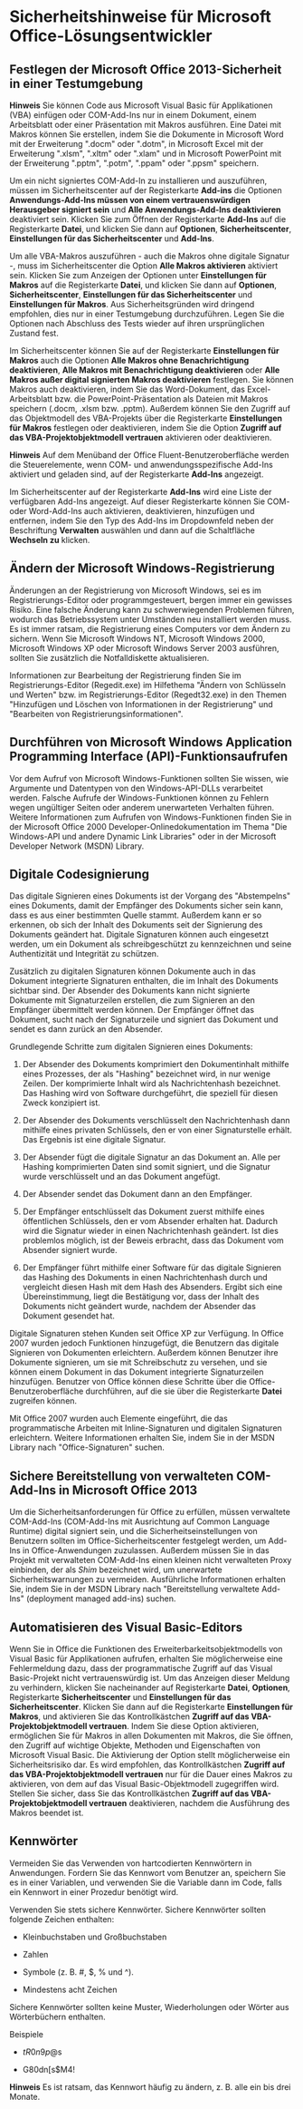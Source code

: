 
# Sicherheitshinweise für Microsoft Office-Lösungsentwickler

## Festlegen der Microsoft Office 2013-Sicherheit in einer Testumgebung


 **Hinweis**  Sie können Code aus Microsoft Visual Basic für Applikationen (VBA) einfügen oder COM-Add-Ins nur in einem Dokument, einem Arbeitsblatt oder einer Präsentation mit Makros ausführen. Eine Datei mit Makros können Sie erstellen, indem Sie die Dokumente in Microsoft Word mit der Erweiterung ".docm" oder ".dotm", in Microsoft Excel mit der Erweiterung ".xlsm", ".xltm" oder ".xlam" und in Microsoft PowerPoint mit der Erweiterung ".pptm", ".potm", ".ppam" oder ".ppsm" speichern.

Um ein nicht signiertes COM-Add-In zu installieren und auszuführen, müssen im Sicherheitscenter auf der Registerkarte  **Add-ins** die Optionen **Anwendungs-Add-Ins müssen von einem vertrauenswürdigen Herausgeber signiert sein** und **Alle Anwendungs-Add-Ins deaktivieren** deaktiviert sein. Klicken Sie zum Öffnen der Registerkarte **Add-Ins** auf die Registerkarte **Datei**, und klicken Sie dann auf  **Optionen**,  **Sicherheitscenter**,  **Einstellungen für das Sicherheitscenter** und **Add-Ins**.

Um alle VBA-Makros auszuführen - auch die Makros ohne digitale Signatur -, muss im Sicherheitscenter die Option  **Alle Makros aktivieren** aktiviert sein. Klicken Sie zum Anzeigen der Optionen unter **Einstellungen für Makros** auf die Registerkarte **Datei**, und klicken Sie dann auf  **Optionen**,  **Sicherheitscenter**,  **Einstellungen für das Sicherheitscenter** und **Einstellungen für Makros**. Aus Sicherheitsgründen wird dringend empfohlen, dies nur in einer Testumgebung durchzuführen. Legen Sie die Optionen nach Abschluss des Tests wieder auf ihren ursprünglichen Zustand fest.

Im Sicherheitscenter können Sie auf der Registerkarte  **Einstellungen für Makros** auch die Optionen **Alle Makros ohne Benachrichtigung deaktivieren**,  **Alle Makros mit Benachrichtigung deaktivieren** oder **Alle Makros außer digital signierten Makros deaktivieren** festlegen. Sie können Makros auch deaktivieren, indem Sie das Word-Dokument, das Excel-Arbeitsblatt bzw. die PowerPoint-Präsentation als Dateien mit Makros speichern (.docm, .xlsm bzw. .pptm). Außerdem können Sie den Zugriff auf das Objektmodell des VBA-Projekts über die Registerkarte **Einstellungen für Makros** festlegen oder deaktivieren, indem Sie die Option **Zugriff auf das VBA-Projektobjektmodell vertrauen** aktivieren oder deaktivieren.


 **Hinweis**  Auf dem Menüband der Office Fluent-Benutzeroberfläche werden die Steuerelemente, wenn COM- und anwendungsspezifische Add-Ins aktiviert und geladen sind, auf der Registerkarte  **Add-Ins** angezeigt.

Im Sicherheitscenter auf der Registerkarte  **Add-Ins** wird eine Liste der verfügbaren Add-Ins angezeigt. Auf dieser Registerkarte können Sie COM- oder Word-Add-Ins auch aktivieren, deaktivieren, hinzufügen und entfernen, indem Sie den Typ des Add-Ins im Dropdownfeld neben der Beschriftung **Verwalten** auswählen und dann auf die Schaltfläche **Wechseln zu** klicken.


## Ändern der Microsoft Windows-Registrierung

Änderungen an der Registrierung von Microsoft Windows, sei es im Registrierungs-Editor oder programmgesteuert, bergen immer ein gewisses Risiko. Eine falsche Änderung kann zu schwerwiegenden Problemen führen, wodurch das Betriebssystem unter Umständen neu installiert werden muss. Es ist immer ratsam, die Registrierung eines Computers vor dem Ändern zu sichern. Wenn Sie Microsoft Windows NT, Microsoft Windows 2000, Microsoft Windows XP oder Microsoft Windows Server 2003 ausführen, sollten Sie zusätzlich die Notfalldiskette aktualisieren.

Informationen zur Bearbeitung der Registrierung finden Sie im Registrierungs-Editor (Regedit.exe) im Hilfethema "Ändern von Schlüsseln und Werten" bzw. im Registrierungs-Editor (Regedt32.exe) in den Themen "Hinzufügen und Löschen von Informationen in der Registrierung" und "Bearbeiten von Registrierungsinformationen".


## Durchführen von Microsoft Windows Application Programming Interface (API)-Funktionsaufrufen

Vor dem Aufruf von Microsoft Windows-Funktionen sollten Sie wissen, wie Argumente und Datentypen von den Windows-API-DLLs verarbeitet werden. Falsche Aufrufe der Windows-Funktionen können zu Fehlern wegen ungültiger Seiten oder anderem unerwarteten Verhalten führen. Weitere Informationen zum Aufrufen von Windows-Funktionen finden Sie in der Microsoft Office 2000 Developer-Onlinedokumentation im Thema "Die Windows-API und andere Dynamic Link Libraries" oder in der Microsoft Developer Network (MSDN) Library.


## Digitale Codesignierung

Das digitale Signieren eines Dokuments ist der Vorgang des "Abstempelns" eines Dokuments, damit der Empfänger des Dokuments sicher sein kann, dass es aus einer bestimmten Quelle stammt. Außerdem kann er so erkennen, ob sich der Inhalt des Dokuments seit der Signierung des Dokuments geändert hat. Digitale Signaturen können auch eingesetzt werden, um ein Dokument als schreibgeschützt zu kennzeichnen und seine Authentizität und Integrität zu schützen.

Zusätzlich zu digitalen Signaturen können Dokumente auch in das Dokument integrierte Signaturen enthalten, die im Inhalt des Dokuments sichtbar sind. Der Absender des Dokuments kann nicht signierte Dokumente mit Signaturzeilen erstellen, die zum Signieren an den Empfänger übermittelt werden können. Der Empfänger öffnet das Dokument, sucht nach der Signaturzeile und signiert das Dokument und sendet es dann zurück an den Absender.

Grundlegende Schritte zum digitalen Signieren eines Dokuments:


1. Der Absender des Dokuments komprimiert den Dokumentinhalt mithilfe eines Prozesses, der als "Hashing" bezeichnet wird, in nur wenige Zeilen. Der komprimierte Inhalt wird als Nachrichtenhash bezeichnet. Das Hashing wird von Software durchgeführt, die speziell für diesen Zweck konzipiert ist.
    
2. Der Absender des Dokuments verschlüsselt den Nachrichtenhash dann mithilfe eines privaten Schlüssels, den er von einer Signaturstelle erhält. Das Ergebnis ist eine digitale Signatur.
    
3. Der Absender fügt die digitale Signatur an das Dokument an. Alle per Hashing komprimierten Daten sind somit signiert, und die Signatur wurde verschlüsselt und an das Dokument angefügt.
    
4. Der Absender sendet das Dokument dann an den Empfänger.
    
5. Der Empfänger entschlüsselt das Dokument zuerst mithilfe eines öffentlichen Schlüssels, den er vom Absender erhalten hat. Dadurch wird die Signatur wieder in einen Nachrichtenhash geändert. Ist dies problemlos möglich, ist der Beweis erbracht, dass das Dokument vom Absender signiert wurde.
    
6. Der Empfänger führt mithilfe einer Software für das digitale Signieren das Hashing des Dokuments in einen Nachrichtenhash durch und vergleicht diesen Hash mit dem Hash des Absenders. Ergibt sich eine Übereinstimmung, liegt die Bestätigung vor, dass der Inhalt des Dokuments nicht geändert wurde, nachdem der Absender das Dokument gesendet hat.
    
Digitale Signaturen stehen Kunden seit Office XP zur Verfügung. In Office 2007 wurden jedoch Funktionen hinzugefügt, die Benutzern das digitale Signieren von Dokumenten erleichtern. Außerdem können Benutzer ihre Dokumente signieren, um sie mit Schreibschutz zu versehen, und sie können einem Dokument in das Dokument integrierte Signaturzeilen hinzufügen. Benutzer von Office können diese Schritte über die Office-Benutzeroberfläche durchführen, auf die sie über die Registerkarte  **Datei** zugreifen können.

Mit Office 2007 wurden auch Elemente eingeführt, die das programmatische Arbeiten mit Inline-Signaturen und digitalen Signaturen erleichtern. Weitere Informationen erhalten Sie, indem Sie in der MSDN Library nach "Office-Signaturen" suchen.


## Sichere Bereitstellung von verwalteten COM-Add-Ins in Microsoft Office 2013

Um die Sicherheitsanforderungen für Office zu erfüllen, müssen verwaltete COM-Add-Ins (COM-Add-Ins mit Ausrichtung auf Common Language Runtime) digital signiert sein, und die Sicherheitseinstellungen von Benutzern sollten im Office-Sicherheitscenter festgelegt werden, um Add-Ins in Office-Anwendungen zuzulassen. Außerdem müssen Sie in das Projekt mit verwalteten COM-Add-Ins einen kleinen nicht verwalteten Proxy einbinden, der als  _Shim_ bezeichnet wird, um unerwartete Sicherheitswarnungen zu vermeiden. Ausführliche Informationen erhalten Sie, indem Sie in der MSDN Library nach "Bereitstellung verwaltete Add-Ins" (deployment managed add-ins) suchen.


## Automatisieren des Visual Basic-Editors

Wenn Sie in Office die Funktionen des Erweiterbarkeitsobjektmodells von Visual Basic für Applikationen aufrufen, erhalten Sie möglicherweise eine Fehlermeldung dazu, dass der programmatische Zugriff auf das Visual Basic-Projekt nicht vertrauenswürdig ist. Um das Anzeigen dieser Meldung zu verhindern, klicken Sie nacheinander auf Registerkarte  **Datei**,  **Optionen**, Registerkarte  **Sicherheitscenter** und **Einstellungen für das Sicherheitscenter**. Klicken Sie dann auf die Registerkarte  **Einstellungen für Makros**, und aktivieren Sie das Kontrollkästchen  **Zugriff auf das VBA-Projektobjektmodell vertrauen**. Indem Sie diese Option aktivieren, ermöglichen Sie für Makros in allen Dokumenten mit Makros, die Sie öffnen, den Zugriff auf wichtige Objekte, Methoden und Eigenschaften von Microsoft Visual Basic. Die Aktivierung der Option stellt möglicherweise ein Sicherheitsrisiko dar. Es wird empfohlen, das Kontrollkästchen  **Zugriff auf das VBA-Projektobjektmodell vertrauen** nur für die Dauer eines Makros zu aktivieren, von dem auf das Visual Basic-Objektmodell zugegriffen wird. Stellen Sie sicher, dass Sie das Kontrollkästchen **Zugriff auf das VBA-Projektobjektmodell vertrauen** deaktivieren, nachdem die Ausführung des Makros beendet ist.


## Kennwörter

Vermeiden Sie das Verwenden von hartcodierten Kennwörtern in Anwendungen. Fordern Sie das Kennwort vom Benutzer an, speichern Sie es in einer Variablen, und verwenden Sie die Variable dann im Code, falls ein Kennwort in einer Prozedur benötigt wird.

Verwenden Sie stets sichere Kennwörter. Sichere Kennwörter sollten folgende Zeichen enthalten:


- Kleinbuchstaben und Großbuchstaben
    
- Zahlen
    
- Symbole (z. B. #, $, % und ^).
    
- Mindestens acht Zeichen
    
Sichere Kennwörter sollten keine Muster, Wiederholungen oder Wörter aus Wörterbüchern enthalten.

Beispiele


- $tR0n9p@$s
    
- G80dn[s$M4!
    

 **Hinweis**  Es ist ratsam, das Kennwort häufig zu ändern, z. B. alle ein bis drei Monate.

